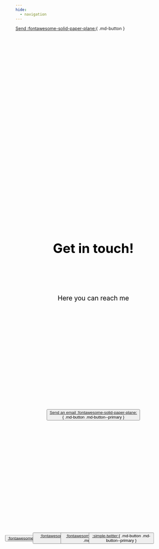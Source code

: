 ```yaml
---
hide:
  - navigation
---
```


[Send :fontawesome-solid-paper-plane:](mailto:hilal.nizam.97@gmail.com){ .md-button }



<!--/* Background image: applies to the "body" of the page */-->
<!--/* background-repeat: if image should keep original size and repeat itself until full page is covered */-->
<!--/* background-size and position to make image cover full page and don't stretch when changing the browser's window size */-->
<style>
body {
  background-image: url('../assets/images/landing.png');
  background-repeat: no-repeat;
  background-position: center;
  background-size: cover;
  position: relative;
}
</style>

<!--/* Or background color instead: 
<body style="background-color:aquamarine;"></body> */-->

<!--/* Text alignement */-->
<!--/* position, top, left, transofrm: vertical alignement; number is for how many pixels the text is shifted downwards*/-->
<!--/* text-align: horizontal alignement */-->
<b><h1 style="position: absolute; top: 20%; left: 50%; transform: translate(-50%, -50%); font-size:300%; color:black; text-align:center">Get in touch!</h1></b>

<p style="position: absolute; top: 25%; left: 50%; transform: translate(-50%, -50%); font-size:150%; color:black; text-align:center"> Here you can reach me</p>

<!--/* One button in the middle of the page */-->
<b><h3 style="position: absolute; top: 35%; left: 50%; transform: translate(-50%, -50%); margin: auto; text-align:center"><button>[Send an email :fontawesome-solid-paper-plane:](mailto:hilal.nizam.97@gmail.com){ .md-button .md-button--primary }</button></h3></b>

<!--/* Buttons with social media icons next to each other */-->
<b><h3 style="position: absolute; top: 45%; left: 35%; transform: translate(-50%, -50%); margin: auto; text-align:center"><button>[:fontawesome-brands-github:](https://github.com/HilalNizamoglu){ .md-button .md-button--primary }</button></h3></b>

<b><h3 style="position: absolute; top: 45%; left: 45%; transform: translate(-50%, -50%); margin: auto; text-align:center"><button>[:fontawesome-brands-linkedin:](https://www.linkedin.com/in/hilal-nizamoglu-9b669210b/){ .md-button .md-button--primary }</button></h3></b>

<b><h3 style="position: absolute; top: 45%; left: 55%; transform: translate(-50%, -50%); margin: auto; text-align:center"><button>[:fontawesome-brands-orcid:](https://orcid.org/0000-0002-3723-5837){ .md-button .md-button--primary }</button></h3></b>

<b><h3 style="position: absolute; top: 45%; left: 65%; transform: translate(-50%, -50%); margin: auto; text-align:center"><button>[:simple-twitter:](https://twitter.com/hilalnizam5){ .md-button .md-button--primary }</button></h3></b>
